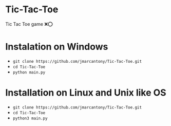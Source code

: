 # Tic-Tac-Toe
Tic Tac Toe game ❌⭕

# Instalation on Windows
* `git clone https://github.com/jmarcantony/Tic-Tac-Toe.git`
* `cd Tic-Tac-Toe`
* `python main.py`

# Installation on Linux and Unix like OS
* `git clone https://github.com/jmarcantony/Tic-Tac-Toe.git`
* `cd Tic-Tac-Toe`
* `python3 main.py`
